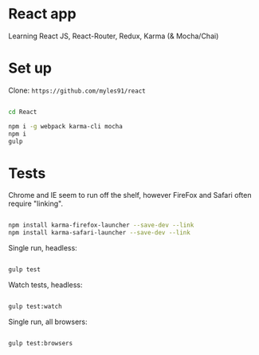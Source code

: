 # React app

Learning React JS, React-Router, Redux, Karma (& Mocha/Chai)

# Set up
Clone: `https://github.com/myles91/react`

``` bash

cd React

npm i -g webpack karma-cli mocha
npm i
gulp

```

# Tests

Chrome and IE seem to run off the shelf, however FireFox and Safari often require "linking".

``` bash

npm install karma-firefox-launcher --save-dev --link
npm install karma-safari-launcher --save-dev --link

```

Single run, headless:

``` bash

gulp test

```

Watch tests, headless:

``` bash

gulp test:watch

```

Single run, all browsers:

``` bash

gulp test:browsers

```
